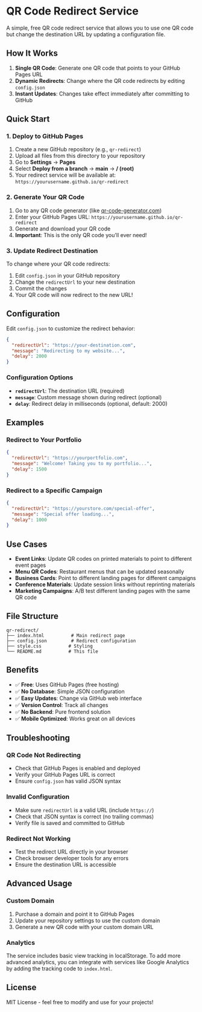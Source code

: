 # QR Code Redirect Service

A simple, free QR code redirect service that allows you to use one QR code but change the destination URL by updating a configuration file.

## How It Works

1. **Single QR Code**: Generate one QR code that points to your GitHub Pages URL
2. **Dynamic Redirects**: Change where the QR code redirects by editing `config.json`
3. **Instant Updates**: Changes take effect immediately after committing to GitHub

## Quick Start

### 1. Deploy to GitHub Pages

1. Create a new GitHub repository (e.g., `qr-redirect`)
2. Upload all files from this directory to your repository
3. Go to **Settings** → **Pages** 
4. Select **Deploy from a branch** → **main** → **/ (root)**
5. Your redirect service will be available at: `https://yourusername.github.io/qr-redirect`

### 2. Generate Your QR Code

1. Go to any QR code generator (like [qr-code-generator.com](https://qr-code-generator.com))
2. Enter your GitHub Pages URL: `https://yourusername.github.io/qr-redirect`
3. Generate and download your QR code
4. **Important**: This is the only QR code you'll ever need!

### 3. Update Redirect Destination

To change where your QR code redirects:

1. Edit `config.json` in your GitHub repository
2. Change the `redirectUrl` to your new destination
3. Commit the changes
4. Your QR code will now redirect to the new URL!

## Configuration

Edit `config.json` to customize the redirect behavior:

```json
{
  "redirectUrl": "https://your-destination.com",
  "message": "Redirecting to my website...",
  "delay": 2000
}
```

### Configuration Options

- **`redirectUrl`**: The destination URL (required)
- **`message`**: Custom message shown during redirect (optional)
- **`delay`**: Redirect delay in milliseconds (optional, default: 2000)

## Examples

### Redirect to Your Portfolio
```json
{
  "redirectUrl": "https://yourportfolio.com",
  "message": "Welcome! Taking you to my portfolio...",
  "delay": 1500
}
```

### Redirect to a Specific Campaign
```json
{
  "redirectUrl": "https://yourstore.com/special-offer",
  "message": "Special offer loading...",
  "delay": 1000
}
```

## Use Cases

- **Event Links**: Update QR codes on printed materials to point to different event pages
- **Menu QR Codes**: Restaurant menus that can be updated seasonally
- **Business Cards**: Point to different landing pages for different campaigns
- **Conference Materials**: Update session links without reprinting materials
- **Marketing Campaigns**: A/B test different landing pages with the same QR code

## File Structure

```
qr-redirect/
├── index.html          # Main redirect page
├── config.json         # Redirect configuration
├── style.css          # Styling
└── README.md          # This file
```

## Benefits

- ✅ **Free**: Uses GitHub Pages (free hosting)
- ✅ **No Database**: Simple JSON configuration
- ✅ **Easy Updates**: Change via GitHub web interface
- ✅ **Version Control**: Track all changes
- ✅ **No Backend**: Pure frontend solution
- ✅ **Mobile Optimized**: Works great on all devices

## Troubleshooting

### QR Code Not Redirecting
- Check that GitHub Pages is enabled and deployed
- Verify your GitHub Pages URL is correct
- Ensure `config.json` has valid JSON syntax

### Invalid Configuration
- Make sure `redirectUrl` is a valid URL (include `https://`)
- Check that JSON syntax is correct (no trailing commas)
- Verify file is saved and committed to GitHub

### Redirect Not Working
- Test the redirect URL directly in your browser
- Check browser developer tools for any errors
- Ensure the destination URL is accessible

## Advanced Usage

### Custom Domain
1. Purchase a domain and point it to GitHub Pages
2. Update your repository settings to use the custom domain
3. Generate a new QR code with your custom domain URL

### Analytics
The service includes basic view tracking in localStorage. To add more advanced analytics, you can integrate with services like Google Analytics by adding the tracking code to `index.html`.

## License

MIT License - feel free to modify and use for your projects! 